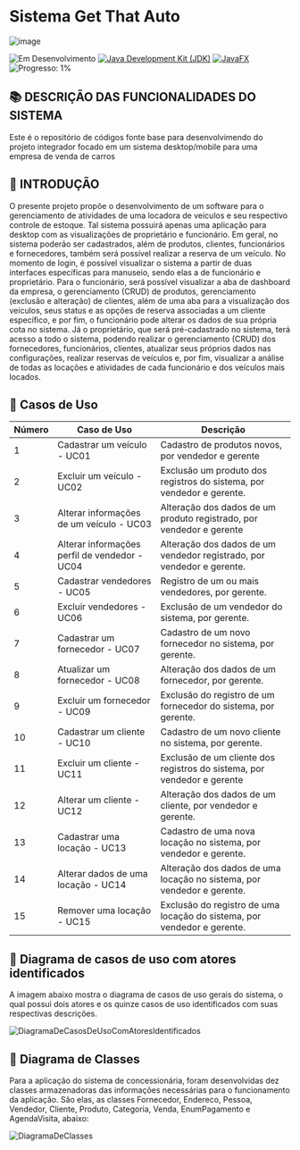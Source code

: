 # Sistema Get That Auto
![image](https://github.com/canoafurada2021/projeto-integrador/assets/84353670/a5a2e867-2ec6-46bc-b96e-57575bcb2bb6)

![Em Desenvolvimento](https://img.shields.io/badge/Status-Em%20Desenvolvimento-blue) [![Java Development Kit (JDK)](https://img.shields.io/badge/License-JDK-blue)](https://www.oracle.com/java/technologies/javase-jdk11-downloads.html) [![JavaFX](https://img.shields.io/badge/JavaFX-blue)](https://openjfx.io/) ![Progresso: 1%](https://img.shields.io/badge/Progresso-10%25-blue)

## 📚 DESCRIÇÃO DAS FUNCIONALIDADES DO SISTEMA</span>
Este é o repositório de códigos fonte base para desenvolvimendo do projeto integrador focado em um sistema desktop/mobile para uma empresa de venda de carros


## 🚙 INTRODUÇÃO</span>
  O presente projeto propõe o desenvolvimento de um software para o gerenciamento de atividades de uma locadora de veículos e seu respectivo controle de estoque. Tal sistema possuirá apenas uma aplicação para desktop com as visualizações de proprietário e funcionário. Em geral, no sistema poderão ser cadastrados, além de produtos, clientes, funcionários e fornecedores, também será possível realizar a reserva de um veículo. No momento de login, é possível visualizar o sistema a partir de duas interfaces específicas para manuseio, sendo elas a de funcionário e proprietário. Para o funcionário, será possível visualizar a aba de dashboard da empresa, o gerenciamento (CRUD) de produtos, gerenciamento (exclusão e alteração) de clientes, além de uma aba para a visualização dos veículos, seus status e as opções de reserva associadas a um cliente específico, e por fim, o funcionário pode alterar os dados de sua própria cota no sistema. Já o proprietário, que será pré-cadastrado no sistema, terá acesso a todo o sistema, podendo realizar o gerenciamento (CRUD) dos fornecedores, funcionários, clientes, atualizar seus próprios dados nas configurações, realizar reservas de veículos e, por fim, visualizar a análise de todas as locações e atividades de cada funcionário e dos veículos mais locados.

## 🚗 Casos de Uso
| **Número** | **Caso de Uso**                                | **Descrição**                                        |
|--------|--------------------------------------------|--------------------------------------------------|
| 1      | Cadastrar um veículo - UC01               | Cadastro de produtos novos, por vendedor e gerente|
| 2      | Excluir um veículo - UC02                 | Exclusão um produto dos registros do sistema, por vendedor e gerente.|
| 3      | Alterar informações de um veículo - UC03  | Alteração dos dados de um produto registrado, por vendedor e gerente |
| 4      | Alterar informações perfil de vendedor - UC04 | Alteração dos dados de um vendedor registrado, por vendedor e gerente.|
| 5      | Cadastrar vendedores - UC05               | Registro de um ou mais vendedores, por gerente. |
| 6      | Excluir vendedores - UC06                 | Exclusão de um vendedor do sistema, por gerente.  |
| 7      | Cadastrar um fornecedor - UC07            | Cadastro de um novo fornecedor no sistema, por gerente. |
| 8      | Atualizar um fornecedor - UC08            | Alteração dos dados de um fornecedor, por gerente.|
| 9      | Excluir um fornecedor - UC09              | Exclusão do registro de um fornecedor do sistema, por gerente. |
| 10     | Cadastrar um cliente - UC10              | Cadastro de um novo cliente no sistema, por gerente. |
| 11     | Excluir um cliente - UC11                | Exclusão de um cliente dos registros do sistema, por vendedor e gerente |
| 12     | Alterar um cliente - UC12                | Alteração dos dados de um cliente, por vendedor e gerente.|
| 13     | Cadastrar uma locação - UC13             | Cadastro de uma nova locação no sistema, por vendedor e gerente. |
| 14     | Alterar dados de uma locação - UC14      | Alteração dos dados de uma locação no sistema, por vendedor e gerente.|
| 15     | Remover uma locação - UC15               | Exclusão do registro de uma locação do sistema, por vendedor e gerente. |

## 💠 Diagrama de casos de uso com atores identificados
 A imagem abaixo mostra o diagrama de casos de uso gerais do sistema, o qual possui dois atores e os quinze casos de uso identificados com suas respectivas descrições.

![DiagramaDeCasosDeUsoComAtoresIdentificados](https://github.com/canoafurada2021/pi-java-fx/blob/master/DiagramaDeCasosDeUsoComAtoresIdentificados.jpg?raw=true)


## 💠 Diagrama de Classes
  Para a aplicação do sistema de concessionária, foram desenvolvidas dez classes armazenadoras das informações necessárias para o funcionamento da aplicação. São elas, as classes Fornecedor, Endereco, Pessoa, Vendedor, Cliente, Produto, Categoria, Venda, EnumPagamento e AgendaVisita, abaixo:

![DiagramaDeClasses](https://github.com/canoafurada2021/pi-java-fx/blob/master/DiagramaDeClasses.png?raw=true)
